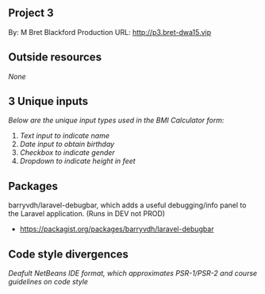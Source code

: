 
## Project 3
By: M Bret Blackford
Production URL: http://p3.bret-dwa15.vip

## Outside resources
*None*

## 3 Unique inputs
*Below are the unique input types used in the BMI Calculator form:*

1. *Text input to indicate name*
2. *Date input to obtain birthday*
3. *Checkbox to indicate gender*
4. *Dropdown to indicate height in feet*

## Packages
barryvdh/laravel-debugbar, which adds a useful debugging/info panel to the Laravel application. (Runs in DEV not PROD)
* https://packagist.org/packages/barryvdh/laravel-debugbar

## Code style divergences
*Deafult NetBeans IDE format, which approximates PSR-1/PSR-2 and course guidelines on code style*


